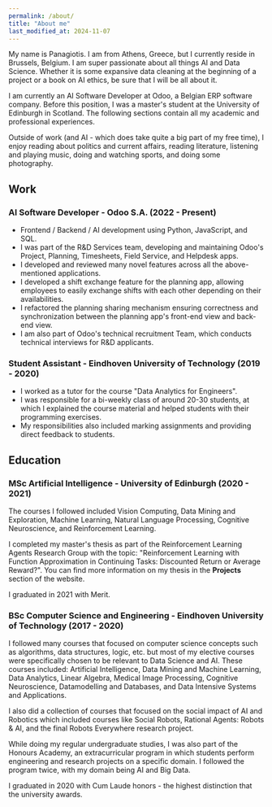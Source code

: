```yaml
---
permalink: /about/
title: "About me"
last_modified_at: 2024-11-07
---
```


My name is Panagiotis. I am from Athens, Greece, but I currently reside in Brussels, Belgium. I am super passionate about all things AI and Data Science. Whether it is some expansive data cleaning at the beginning of a project or a book on AI ethics, be sure that I will be all about it.

I am currently an AI Software Developer at Odoo, a Belgian ERP software company. Before this position, I was a master's student at the University of Edinburgh in Scotland. The following sections contain all my academic and professional experiences.

Outside of work (and AI - which does take quite a big part of my free time), I enjoy reading about politics and current affairs, reading literature, listening and playing music, doing and watching sports, and doing some photography.

## Work

### AI Software Developer - Odoo S.A. (2022 - Present)

* Frontend / Backend / AI development using Python, JavaScript, and SQL.
* I was part of the R&D Services team, developing and maintaining Odoo's Project, Planning, Timesheets, Field Service, and Helpdesk apps.
* I developed and reviewed many novel features across all the above-mentioned applications.
* I developed a shift exchange feature for the planning app, allowing employees to easily exchange shifts with each other depending on their availabilities.
* I refactored the planning sharing mechanism ensuring correctness and synchronization between the planning app's front-end view and back-end view.
* I am also part of Odoo's technical recruitment Team, which conducts technical interviews for R&D applicants.

### Student Assistant - Eindhoven University of Technology (2019 - 2020)

* I worked as a tutor for the course "Data Analytics for Engineers".
* I was responsible for a bi-weekly class of around 20-30 students, at which I explained the course material and helped students with their programming exercises.
* My responsibilities also included marking assignments and providing direct feedback to students.

## Education

### MSc Artificial Intelligence - University of Edinburgh (2020 - 2021)

The courses I followed included Vision Computing, Data Mining and Exploration, Machine Learning, Natural Language Processing, Cognitive Neuroscience, and Reinforcement Learning.

I completed my master's thesis as part of the Reinforcement Learning Agents Research Group with the topic: "Reinforcement Learning with Function Approximation in Continuing Tasks: Discounted Return or Average Reward?". You can find more information on my thesis in the **Projects** section of the website.

I graduated in 2021 with Merit.

### BSc Computer Science and Engineering - Eindhoven University of Technology (2017 - 2020)

I followed many courses that focused on computer science concepts such as algorithms, data structures, logic, etc. but most of my elective courses were specifically chosen to be relevant to Data Science and AI. These courses included: Artificial Intelligence, Data Mining and Machine Learning, Data Analytics, Linear Algebra, Medical Image Processing, Cognitive Neuroscience, Datamodelling and Databases, and Data Intensive Systems and Applications.

I also did a collection of courses that focused on the social impact of AI and Robotics which included courses like Social Robots, Rational Agents: Robots & AI, and the final Robots Everywhere research project.

While doing my regular undergraduate studies, I was also part of the Honours Academy, an extracurricular program in which students perform engineering and research projects on a specific domain. I followed the program twice, with my domain being AI and Big Data.

I graduated in 2020 with Cum Laude honors - the highest distinction that the university awards.

